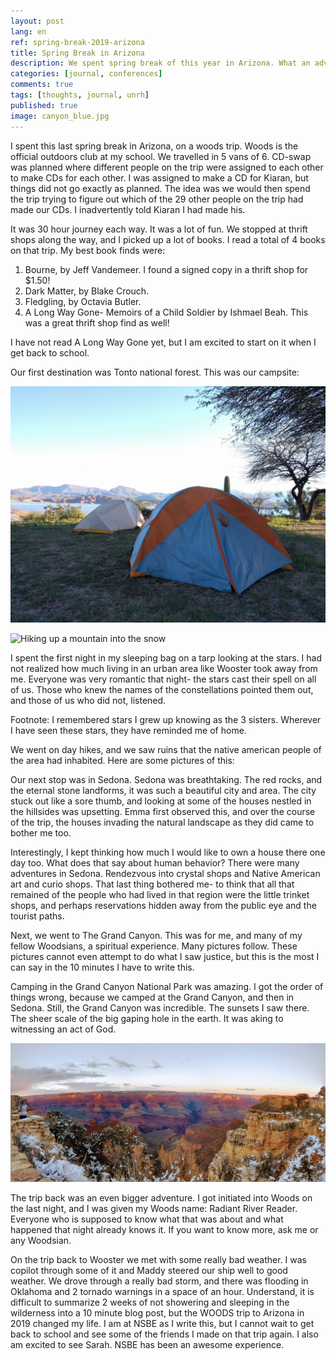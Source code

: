 ```yaml
---
layout: post
lang: en
ref: spring-break-2019-arizona
title: Spring Break in Arizona 
description: We spent spring break of this year in Arizona. What an adventure that was! Mooning, camping under the moon, hiking, and many thrift shop adventures.
categories: [journal, conferences]
comments: true
tags: [thoughts, journal, unrh]
published: true
image: canyon_blue.jpg
---
```


I spent this last spring break in Arizona, on a woods trip. Woods is the official outdoors club at my school. We travelled in 5 vans of 6.  CD-swap was planned where different people on the trip were assigned to each other to make CDs for each other. I was assigned to make a CD for Kiaran, but things did not go exactly as planned. The idea was we would then spend the trip trying to figure out which of the 29 other people on the trip had made our CDs. I inadvertently told Kiaran I had made his.

It was  30 hour journey each way. It was a lot of fun. We stopped at thrift shops along the way, and I picked up a lot of books. I read a total of 4 books on that trip. My best book finds were:

1. Bourne, by Jeff Vandemeer. I found a signed copy in a thrift shop for $1.50!
2. Dark Matter, by Blake Crouch.
3. Fledgling, by Octavia Butler.
4. A Long Way Gone- Memoirs of a Child Soldier by Ishmael Beah. This was a great thrift shop find as well!

I have not read A Long Way Gone yet, but I am excited to start on it when I get back to school.

Our first destination was Tonto national forest. This was our campsite:

![Our campsite in Tonto national forest](/img/campsite.jpg)

![Hiking up a mountain into the snow](/img/hiking_snow.gif)

I spent the first night in my sleeping bag on a tarp looking at the stars. I had not realized how much living in an urban area like Wooster took away from me. Everyone was very romantic that night- the stars cast their spell on all of us. Those who knew the names of the constellations pointed them out, and those of us who did not, listened.

Footnote: I remembered stars I grew up knowing as the 3 sisters. Wherever I have seen these stars, they have reminded me of home.

We went on day hikes, and we saw ruins that the native american people of the area had inhabited. Here are some pictures of this:



Our next stop was in Sedona. Sedona was breathtaking. The red rocks, and the eternal stone landforms, it was such a beautiful city and area. The city stuck out like a sore thumb, and looking at some of the houses nestled in the hillsides was upsetting. Emma first observed this, and over the course of the trip, the houses invading the natural landscape as they did came to bother me too. 

Interestingly, I kept thinking how much I would like to own a house there one day too. What does that say about human behavior? There were many adventures in Sedona. Rendezvous into crystal shops and Native American art and curio shops. That last thing bothered me- to think that all that remained of the people who had lived in that region were the little trinket shops, and perhaps reservations hidden away from the public eye and the tourist paths.

Next, we went to The Grand Canyon. This was for me, and many of my fellow Woodsians, a spiritual experience. Many pictures follow. These pictures cannot even attempt to do what I saw justice, but this is the most I can say in the 10 minutes I have to write this.

Camping in the Grand Canyon National Park was amazing. I got the order of things wrong, because we camped at the Grand Canyon, and then in Sedona. Still, the Grand Canyon was incredible. The sunsets I saw there. The sheer scale of the big gaping hole in the earth. It was aking to witnessing an act of God.

![The Grand Canyon](/img/canyon.jpg)

The trip back was an even bigger adventure. I got initiated into Woods on the last night, and I was given my Woods name: Radiant River Reader. Everyone who is supposed to know what that was about and what happened that night already knows it. If you want to know more, ask me or any Woodsian. 

On the trip back to Wooster we met with some really bad weather. I was copilot through some of it and Maddy steered our ship well to good weather. We drove through a really bad storm, and there was flooding in Oklahoma and 2 tornado warnings in a space of an hour. Understand, it is difficult to summarize 2 weeks of not showering and sleeping in the wilderness into a 10 minute blog post, but the WOODS trip to Arizona in 2019 changed my life. I am at NSBE as I write this, but I cannot wait to get back to school and see some of the friends I made on that trip again. I also am excited to see Sarah. NSBE has been an awesome experience.